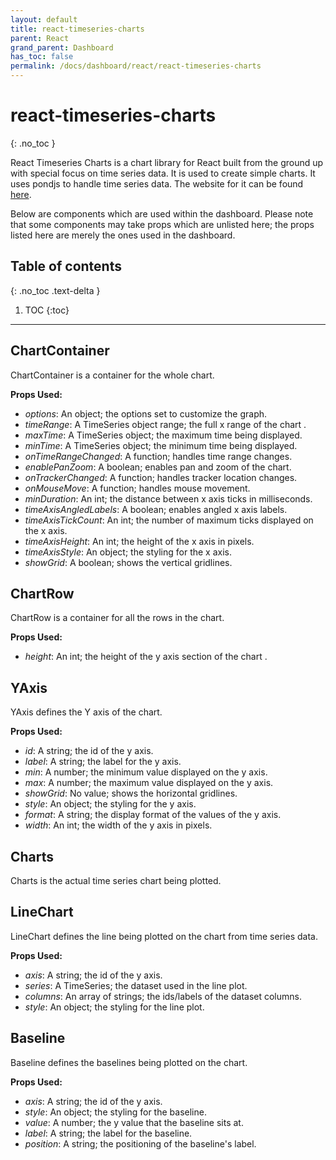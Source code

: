 ```yaml
---  
layout: default  
title: react-timeseries-charts
parent: React  
grand_parent: Dashboard
has_toc: false
permalink: /docs/dashboard/react/react-timeseries-charts
---  
```


# react-timeseries-charts
{: .no_toc }

React Timeseries Charts is a chart library for React built from the ground up with special focus on time series data. It is used to create simple charts. It uses pondjs to handle time series data. The website for it can be found [here](http://software.es.net/react-timeseries-charts/#/).

Below are components which are used within the dashboard. Please note that some components may take props which are unlisted here; the props listed here are merely the ones used in the dashboard.

## Table of contents
{: .no_toc .text-delta }

1. TOC
{:toc}

---

## ChartContainer

ChartContainer is a container for the whole chart.

**Props Used:**
- *options*: An object; the options set to customize the graph.
- *timeRange*: A TimeSeries object range; the full x range of the chart .
- *maxTime*: A TimeSeries object; the maximum time being displayed.
- *minTime*: A TimeSeries object; the minimum time being displayed.
- *onTimeRangeChanged*: A function; handles time range changes.
- *enablePanZoom*: A boolean; enables pan and zoom of the chart.
- *onTrackerChanged*: A function; handles tracker location changes.
- *onMouseMove*: A function; handles mouse movement.
- *minDuration*: An int; the distance between x axis ticks in milliseconds.
- *timeAxisAngledLabels*: A boolean; enables angled x axis labels.
- *timeAxisTickCount*: An int; the number of maximum ticks displayed on the x axis.
- *timeAxisHeight*: An int; the height of the x axis in pixels.
- *timeAxisStyle*: An object; the styling for the x axis.
- *showGrid*: A boolean; shows the vertical gridlines.

## ChartRow

ChartRow is a container for all the rows in the chart.

**Props Used:**
- *height*: An int; the height of the y axis section of the chart .

## YAxis

YAxis defines the Y axis of the chart.

**Props Used:**
- *id*: A string; the id of the y axis.
- *label*: A string; the label for the y axis.
- *min*: A number; the minimum value displayed on the y axis.
- *max*: A number; the maximum value displayed on the y axis.
- *showGrid*: No value; shows the horizontal gridlines.
- *style*: An object; the styling for the y axis.
- *format*: A string; the display format of the values of the y axis.
- *width*: An int; the width of the y axis in pixels.

## Charts

Charts is the actual time series chart being plotted.

## LineChart

LineChart defines the line being plotted on the chart from time series data.

**Props Used:**
- *axis*: A string; the id of the y axis.
- *series*: A TimeSeries; the dataset used in the line plot.
- *columns*: An array of strings; the ids/labels of the dataset columns.
- *style*: An object; the styling for the line plot.

## Baseline

Baseline defines the baselines being plotted on the chart.

**Props Used:**
- *axis*: A string; the id of  the y axis.
- *style*: An object; the styling for the baseline.
- *value*: A number; the y value that the baseline sits at.
- *label*: A string; the label for the baseline.
- *position*: A string; the positioning of the baseline's label.